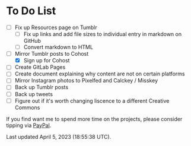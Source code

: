 # To Do List
- [ ] Fix up Resources page on Tumblr
  - [ ] Fix up links and add file sizes to individual entry in markdown on GitHub
  - [ ] Convert markdown to HTML 
- [ ] Mirror Tumblr posts to Cohost
  - [x] Sign up for Cohost
- [ ] Create GitLab Pages
- [ ] Create document explaining why content are not on certain platforms
- [ ] Mirror Instagram photos to Pixelfed and Calckey / Misskey
- [ ] Back up Tumblr posts
- [ ] Back up tweets
- [ ] Figure out if it's worth changing liscence to a different Creative Commons

If you find want me to spend more time on the projects, please consider tipping via [PayPal](https://paypal.me/bglamours).

Last updated April 5, 2023 (18:55:38 UTC).
